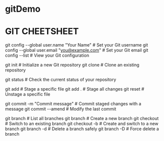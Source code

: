 # gitDemo

# GIT CHEETSHEET

git config --global user.name "Your Name"        # Set your Git username
git config --global user.email "you@example.com" # Set your Git email
git config --list                                # View your Git configuration


git init                                        # Initialize a new Git repository
git clone <repository-url>                      # Clone an existing repository

git status                                      # Check the current status of your repository

git add <file>                                  # Stage a specific file
git add .                                       # Stage all changes
git reset <file>                                # Unstage a specific file

git commit -m "Commit message"                 # Commit staged changes with a message
git commit --amend                             # Modify the last commit

git branch                                      # List all branches
git branch <branch-name>                        # Create a new branch
git checkout <branch-name>                      # Switch to an existing branch
git checkout -b <branch-name>                   # Create and switch to a new branch
git branch -d <branch-name>                     # Delete a branch safely
git branch -D <branch-name>                     # Force delete a branch
